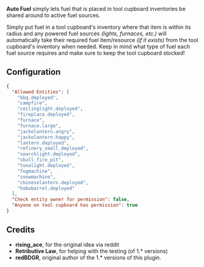 **Auto Fuel** simply lets fuel that is placed in tool cupboard inventories be shared around to active fuel sources.

Simply put fuel in a tool cupboard's inventory where that item is within its radius and any powered fuel sources *(lights, furnaces, etc.)* will automatically take their required fuel item/resource *(if it exists)* from the tool cupboard's inventory when needed. Keep in mind what type of fuel each fuel source requires and make sure to keep the tool cupboard stocked!

## Configuration

```json
{
  "Allowed Entities": [
    "bbq.deployed",
    "campfire",
    "ceilinglight.deployed",
    "fireplace.deployed",
    "furnace",
    "furnace.large",
    "jackolantern.angry",
    "jackolantern.happy",
    "lantern.deployed",
    "refinery_small_deployed",
    "searchlight.deployed",
    "skull_fire_pit",
    "tunalight.deployed",
    "fogmachine",
    "snowmachine",
    "chineselantern.deployed",
    "hobobarrel.deployed"
  ],
  "Check entity owner for permission": false,
  "Anyone on tool cupboard has permission": true
}
```

## Credits

- **rising_ace**, for the original idea via reddit
- **Retributive Law**, for helping with the testing (of 1.* versions)
- **redBDGR**, original author of the 1.* versions of this plugin.
